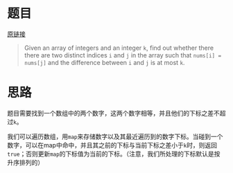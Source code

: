# 题目

[原链接](https://leetcode.com/problems/contains-duplicate-ii/)

> Given an array of integers and an integer `k`, find out whether there there are two distinct indices `i` and `j` in the array such that `nums[i] = nums[j]` and the difference between `i` and `j` is at most `k`.

# 思路

题目需要找到一个数组中的两个数字，这两个数字相等，并且他们的下标之差不超过`k`。

我们可以遍历数组，用`map`来存储数字以及其最近遍历到的数字下标。当碰到一个数字，可以在map中命中，并且其之前的下标与当前下标之差小于`k`时，则返回`true`；否则更新`map`的下标值为当前的下标。（注意，我们所处理的下标默认是按升序排列的）

